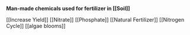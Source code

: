 **Man-made chemicals used for fertilizer in [[Soil]]**

[[Increase Yield]]
[[Nitrate]]
[[Phosphate]]
[[Natural Fertilizer]]
[[Nitrogen Cycle]]
[[algae blooms]]